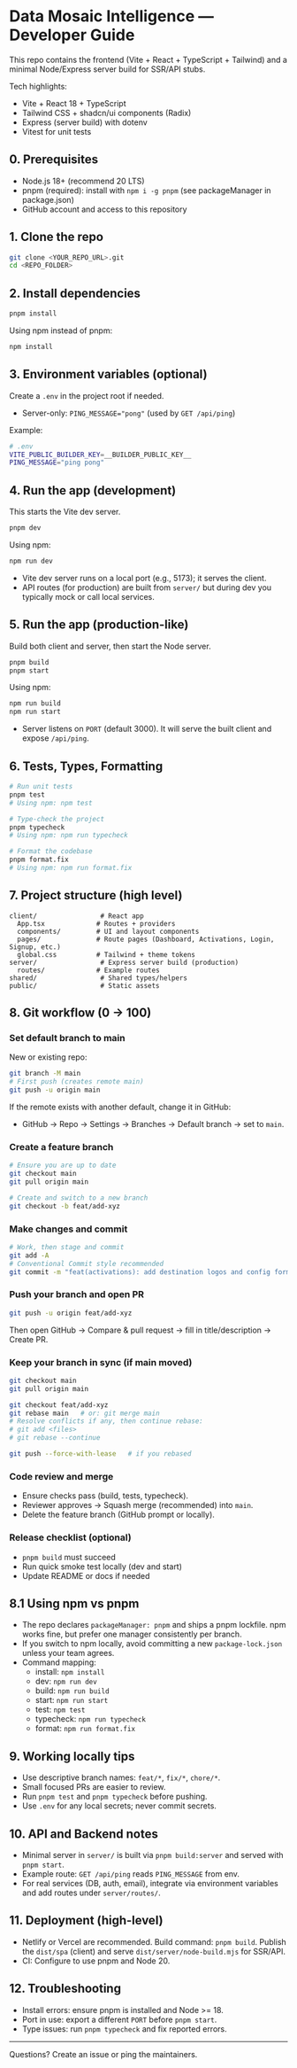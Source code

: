 # Data Mosaic Intelligence — Developer Guide

This repo contains the frontend (Vite + React + TypeScript + Tailwind) and a minimal Node/Express server build for SSR/API stubs.

Tech highlights:
- Vite + React 18 + TypeScript
- Tailwind CSS + shadcn/ui components (Radix)
- Express (server build) with dotenv
- Vitest for unit tests

## 0. Prerequisites
- Node.js 18+ (recommend 20 LTS)
- pnpm (required): install with `npm i -g pnpm` (see packageManager in package.json)
- GitHub account and access to this repository

## 1. Clone the repo
```bash
git clone <YOUR_REPO_URL>.git
cd <REPO_FOLDER>
```

## 2. Install dependencies
```bash
pnpm install
```

Using npm instead of pnpm:
```bash
npm install
```

## 3. Environment variables (optional)
Create a `.env` in the project root if needed.
- Server-only: `PING_MESSAGE="pong"` (used by `GET /api/ping`)

Example:
```bash
# .env
VITE_PUBLIC_BUILDER_KEY=__BUILDER_PUBLIC_KEY__
PING_MESSAGE="ping pong"

```

## 4. Run the app (development)
This starts the Vite dev server.
```bash
pnpm dev
```
Using npm:
```bash
npm run dev
```
- Vite dev server runs on a local port (e.g., 5173); it serves the client.
- API routes (for production) are built from `server/` but during dev you typically mock or call local services.

## 5. Run the app (production-like)
Build both client and server, then start the Node server.
```bash
pnpm build
pnpm start
```
Using npm:
```bash
npm run build
npm run start
```
- Server listens on `PORT` (default 3000). It will serve the built client and expose `/api/ping`.

## 6. Tests, Types, Formatting
```bash
# Run unit tests
pnpm test
# Using npm: npm test

# Type-check the project
pnpm typecheck
# Using npm: npm run typecheck

# Format the codebase
pnpm format.fix
# Using npm: npm run format.fix
```

## 7. Project structure (high level)
```
client/                # React app
  App.tsx             # Routes + providers
  components/         # UI and layout components
  pages/              # Route pages (Dashboard, Activations, Login, Signup, etc.)
  global.css          # Tailwind + theme tokens
server/                # Express server build (production)
  routes/             # Example routes
shared/                # Shared types/helpers
public/                # Static assets
```

## 8. Git workflow (0 → 100)

### Set default branch to main
New or existing repo:
```bash
git branch -M main
# First push (creates remote main)
git push -u origin main
```
If the remote exists with another default, change it in GitHub:
- GitHub → Repo → Settings → Branches → Default branch → set to `main`.

### Create a feature branch
```bash
# Ensure you are up to date
git checkout main
git pull origin main

# Create and switch to a new branch
git checkout -b feat/add-xyz
```

### Make changes and commit
```bash
# Work, then stage and commit
git add -A
# Conventional Commit style recommended
git commit -m "feat(activations): add destination logos and config form"
```

### Push your branch and open PR
```bash
git push -u origin feat/add-xyz
```
Then open GitHub → Compare & pull request → fill in title/description → Create PR.

### Keep your branch in sync (if main moved)
```bash
git checkout main
git pull origin main

git checkout feat/add-xyz
git rebase main   # or: git merge main
# Resolve conflicts if any, then continue rebase:
# git add <files>
# git rebase --continue

git push --force-with-lease   # if you rebased
```

### Code review and merge
- Ensure checks pass (build, tests, typecheck).
- Reviewer approves → Squash merge (recommended) into `main`.
- Delete the feature branch (GitHub prompt or locally).

### Release checklist (optional)
- `pnpm build` must succeed
- Run quick smoke test locally (dev and start)
- Update README or docs if needed

## 8.1 Using npm vs pnpm
- The repo declares `packageManager: pnpm` and ships a pnpm lockfile. npm works fine, but prefer one manager consistently per branch.
- If you switch to npm locally, avoid committing a new `package-lock.json` unless your team agrees.
- Command mapping:
  - install: `npm install`
  - dev: `npm run dev`
  - build: `npm run build`
  - start: `npm run start`
  - test: `npm test`
  - typecheck: `npm run typecheck`
  - format: `npm run format.fix`

## 9. Working locally tips
- Use descriptive branch names: `feat/*`, `fix/*`, `chore/*`.
- Small focused PRs are easier to review.
- Run `pnpm test` and `pnpm typecheck` before pushing.
- Use `.env` for any local secrets; never commit secrets.

## 10. API and Backend notes
- Minimal server in `server/` is built via `pnpm build:server` and served with `pnpm start`.
- Example route: `GET /api/ping` reads `PING_MESSAGE` from env.
- For real services (DB, auth, email), integrate via environment variables and add routes under `server/routes/`.

## 11. Deployment (high-level)
- Netlify or Vercel are recommended. Build command: `pnpm build`. Publish the `dist/spa` (client) and serve `dist/server/node-build.mjs` for SSR/API.
- CI: Configure to use pnpm and Node 20.

## 12. Troubleshooting
- Install errors: ensure pnpm is installed and Node >= 18.
- Port in use: export a different `PORT` before `pnpm start`.
- Type issues: run `pnpm typecheck` and fix reported errors.

---
Questions? Create an issue or ping the maintainers.
